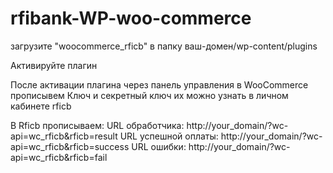 # rfibank-WP-woo-commerce
загрузите "woocommerce_rficb" в папку ваш-домен/wp-content/plugins

Активируйте плагин

После активации плагина через панель управления в WooCommerce прописывем
Ключ и секретный ключ их можно узнать в личном кабинете rficb


В Rficb прописываем:
URL обработчика: http://your_domain/?wc-api=wc_rficb&rficb=result
URL успешной оплаты: http://your_domain/?wc-api=wc_rficb&rficb=success
URL ошибки: http://your_domain/?wc-api=wc_rficb&rficb=fail
